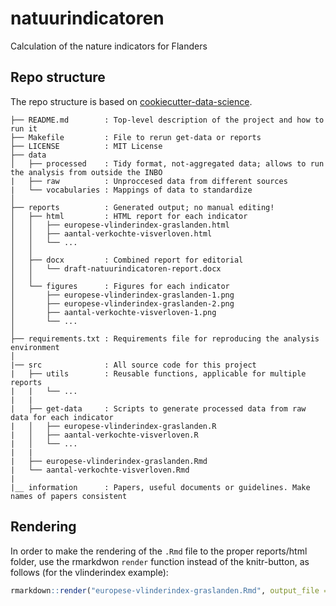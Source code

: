 # natuurindicatoren
Calculation of the nature indicators for Flanders

## Repo structure

The repo structure is based on [cookiecutter-data-science](https://github.com/drivendata/cookiecutter-data-science).

    ├── README.md        : Top-level description of the project and how to run it
    ├── Makefile         : File to rerun get-data or reports
    ├── LICENSE          : MIT License
    ├── data
    │   ├── processed    : Tidy format, not-aggregated data; allows to run the analysis from outside the INBO
    |   ├── raw          : Unproccesed data from different sources   
    |   └── vocabularies : Mappings of data to standardize
    │
    ├── reports          : Generated output; no manual editing!
    │   ├── html         : HTML report for each indicator
    │   │   ├── europese-vlinderindex-graslanden.html
    │   │   ├── aantal-verkochte-visverloven.html
    │   │   └── ...
    │   │
    │   ├── docx         : Combined report for editorial
    │   │   └── draft-natuurindicatoren-report.docx
    │   │
    │   └── figures      : Figures for each indicator
    │       ├── europese-vlinderindex-graslanden-1.png
    │       ├── europese-vlinderindex-graslanden-2.png
    │       ├── aantal-verkochte-visverloven-1.png
    │       └── ...
    │
    ├── requirements.txt : Requirements file for reproducing the analysis environment
    │
    |── src              : All source code for this project
    |   ├── utils        : Reusable functions, applicable for multiple reports 
    |   |   └── ...
    |   |
    |   ├── get-data     : Scripts to generate processed data from raw data for each indicator
    |   │   ├── europese-vlinderindex-graslanden.R
    |   │   ├── aantal-verkochte-visverloven.R
    |   │   └── ...
    |   |
    |   ├── europese-vlinderindex-graslanden.Rmd 
    |   └── aantal-verkochte-visverloven.Rmd
    |
    |__ information      : Papers, useful documents or guidelines. Make names of papers consistent
    
    
    
## Rendering

In order to make the rendering of the `.Rmd` file to the proper reports/html folder, use the rmarkdwon `render` function instead of the knitr-button, as follows (for the vlinderindex example):

```R
rmarkdown::render("europese-vlinderindex-graslanden.Rmd", output_file = "../reports/html/europese-vlinderindex-graslanden.html") 
```

